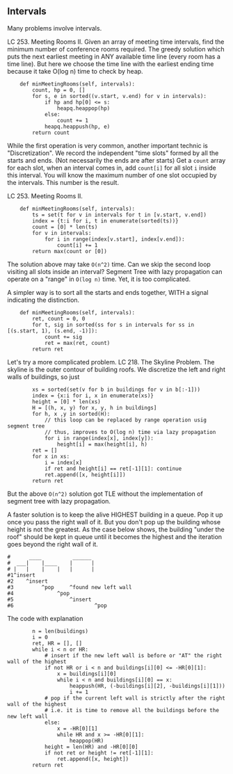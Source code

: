 ## Intervals
Many problems involve intervals.

LC 253. Meeting Rooms II. 
Given an array of meeting time intervals, find the minimum number of conference rooms required.
The greedy solution which puts the next earliest meeting in ANY available time line (every room has a time line). 
But here we choose the time line with the earliest ending time because it take O(log n) time to check by heap.
```
    def minMeetingRooms(self, intervals):
        count, hp = 0, []
        for s, e in sorted((v.start, v.end) for v in intervals):
            if hp and hp[0] <= s:
                heapq.heappop(hp)
            else:
                count += 1
            heapq.heappush(hp, e)
        return count
```

While the first operation is very common, another important technic is "Discretization". 
We record the independent "time slots" formed by all the starts and ends. (Not necessarily the ends are after starts)
Get a `count` array for each slot, when an interval comes in, add `count[i]` for all slot `i` inside this interval.
You will know the maximum number of one slot occupied by the intervals. This number is the result.

LC 253. Meeting Rooms II. 
```
    def minMeetingRooms(self, intervals):
        ts = set(t for v in intervals for t in [v.start, v.end])
        index = {t:i for i, t in enumerate(sorted(ts))}
        count = [0] * len(ts)
        for v in intervals:
            for i in range(index[v.start], index[v.end]):
                count[i] += 1
        return max(count or [0])
```

The solution above may take `O(n^2)` time. Can we skip the second loop visiting all slots inside an interval?
Segment Tree with lazy propagation can operate on a "range" in `O(log n)` time. Yet, it is too complicated.

A simpler way is to sort all the starts and ends together, WITH a signal indicating the distinction.
```
    def minMeetingRooms(self, intervals):
        ret, count = 0, 0
        for t, sig in sorted(ss for s in intervals for ss in [(s.start, 1), (s.end, -1)]):
            count += sig
            ret = max(ret, count)
        return ret
```

Let's try a more complicated problem.
LC 218. The Skyline Problem. The skyline is the outer contour of building roofs.
We discretize the left and right walls of buildings, so just 
```
        xs = sorted(set(v for b in buildings for v in b[:-1]))
        index = {x:i for i, x in enumerate(xs)}
        height = [0] * len(xs)
        H = [(h, x, y) for x, y, h in buildings]
        for h, x ,y in sorted(H):
            // this loop can be replaced by range operation usig segment tree 
            // thus, improves to O(log n) time via lazy propagation
            for i in range(index[x], index[y]):
                height[i] = max(height[i], h)
        ret = []
        for x in xs:
            i = index[x]
            if ret and height[i] == ret[-1][1]: continue
            ret.append([x, height[i]])     
        return ret
```
But the above `O(n^2)` solution got TLE without the implementation of segment tree with lazy propagation.

A faster solution is to keep the alive HIGHEST building in a queue. Pop it up once you pass the right wall of it.
But you don't pop up the building whose height is not the greatest. As the case below shows, the building "under the roof" should be kept in queue until it becomes the highest and the iteration goes beyond the right wall of it.
```
#      ____          ______
#  ___|    |____    |      |
# |   |    |    |   |      |
#1^insert       
#2    ^insert
#3         ^pop     ^found new left wall
#4              ^pop
#5                  ^insert
#6                          ^pop
```  
The code with explanation
```
        n = len(buildings)
        i = 0
        ret, HR = [], []
        while i < n or HR:
            # insert if the new left wall is before or "AT" the right wall of the highest
            if not HR or i < n and buildings[i][0] <= -HR[0][1]: 
                x = buildings[i][0]
                while i < n and buildings[i][0] == x:
                    heappush(HR, (-buildings[i][2], -buildings[i][1]))
                    i += 1
            # pop if the current left wall is strictly after the right wall of the highest
            # i.e. it is time to remove all the buildings before the new left wall
            else:
                x = -HR[0][1]
                while HR and x >= -HR[0][1]:
                    heappop(HR)
            height = len(HR) and -HR[0][0]
            if not ret or height != ret[-1][1]:
                ret.append([x, height])
        return ret
```


